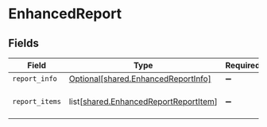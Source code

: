 # EnhancedReport


## Fields

| Field                                                                                        | Type                                                                                         | Required                                                                                     | Description                                                                                  |
| -------------------------------------------------------------------------------------------- | -------------------------------------------------------------------------------------------- | -------------------------------------------------------------------------------------------- | -------------------------------------------------------------------------------------------- |
| `report_info`                                                                                | [Optional[shared.EnhancedReportInfo]](undefined/models/shared/enhancedreportinfo.md)         | :heavy_minus_sign:                                                                           | N/A                                                                                          |
| `report_items`                                                                               | list[[shared.EnhancedReportReportItem](undefined/models/shared/enhancedreportreportitem.md)] | :heavy_minus_sign:                                                                           | An array of report items.                                                                    |